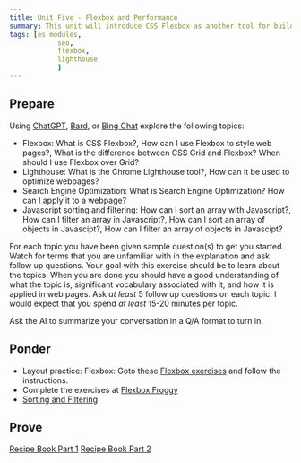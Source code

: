 ```yaml
---
title: Unit Five - Flexbox and Performance
summary: This unit will introduce CSS Flexbox as another tool for building webpage layouts. We will also learn how to further organize our code with ES Modules.
tags: [es modules,
			seo,
		 	flexbox,
			lighthouse
			]
---
```


## Prepare

Using [ChatGPT](https://chat.openai.com), [Bard](https://bard.google.com), or [Bing Chat](https://www.bing.com/search?q=Bing+AI&showconv=1&FORM=hpcodx) explore the following topics:

- Flexbox: What is CSS Flexbox?, How can I use Flexbox to style web pages?, What is the difference between CSS Grid and Flexbox? When should I use Flexbox over Grid?
- Lighthouse: What is the Chrome Lighthouse tool?, How can it be used to optimize webpages?
- Search Engine Optimization: What is Search Engine Optimization? How can I apply it to a webpage?
- Javascript sorting and filtering: How can I sort an array with Javascript?, How can I filter an array in Javascript?, How can I sort an array of objects in Javascipt?, How can I filter an array of objects in Javascipt?

For each topic you have been given sample question(s) to get you started. Watch for terms that you are unfamiliar with in the explanation and ask follow up questions. Your goal with this exercise should be to learn about the topics. When you are done you should have a good understanding of what the topic is, significant vocabulary associated with it, and how it is applied in web pages. Ask *at least* 5 follow up questions on each topic. I would expect that you spend *at least* 15-20 minutes per topic.

Ask the AI to summarize your conversation in a Q/A format to turn in.

## Ponder

- Layout practice: Flexbox: Goto these [Flexbox exercises](https://codepen.io/matkat/pen/gWGqJz) and follow the instructions.
- Complete the exercises at [Flexbox Froggy](https://flexboxfroggy.com)
- [Sorting and Filtering](https://byui-cit.github.io/learning-modules/modules/js/sorting-filtering/ponder1/)

## Prove

[Recipe Book Part 1](../../prove/recipe-book-1)
[Recipe Book Part 2](../../prove/recipe-book-2)
